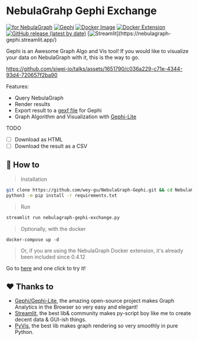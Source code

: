 # **Nebula**Grahp **Gephi** Exchange

[![for NebulaGraph](https://img.shields.io/badge/Toolchain-NebulaGraph-blue)](https://github.com/vesoft-inc/nebula) [![Gephi](https://img.shields.io/badge/Gephi-Supported-brightgreen)](https://github.com/gephi/gephi-lite/) [![Docker Image](https://img.shields.io/docker/v/weygu/nebulagraph-gephi-exchange?label=Image&logo=docker)](https://hub.docker.com/r/weygu/nebulagraph-gephi-exchange) [![Docker Extension](https://img.shields.io/badge/Docker-Extension-blue?logo=docker)](https://hub.docker.com/extensions/weygu/nebulagraph-dd-ext) [![GitHub release (latest by date)](https://img.shields.io/github/v/release/wey-gu/NebulaGraph-Gephi?label=Version)](https://github.com/wey-gu/NebulaGraph-Gephi/releases) [![Streamlit](https://static.streamlit.io/badges/streamlit_badge_black_white.svg?)](https://nebulagraph-gephi.streamlit.app/) 

Gephi is an Awesome Graph Algo and Vis tool! If you would like to visualize your data on NebulaGraph with it, this is the way to go.

https://github.com/siwei-io/talks/assets/1651790/c036a229-c71e-4344-93d4-720657f2ba90

Features:

- Query NebulaGraph
- Render results
- Export result to a [gexf file](https://raw.githubusercontent.com/wey-gu/NebulaGraph-Gephi/main/example/nebulagraph_export.gexf) for Gephi
- Graph Algorithm and Visualization with [Gephi-Lite](https://github.com/gephi/gephi-lite/)

TODO

- [ ] Download as HTML
- [ ] Download the result as a CSV

## 🚀 How to

> Installation

```bash
git clone https://github.com/wey-gu/NebulaGraph-Gephi.git && cd NebulaGraph-Gephi
python3 -m pip install -r requirements.txt
```

> Run

```bash
streamlit run nebulagraph-gephi-exchange.py
```

> Optionally, with the docker

```
docker-compose up -d
```

> Or, if you are using the NebulaGraph Docker extension, it's already been included since 0.4.12

Go to [here](https://hub.docker.com/extensions/weygu/nebulagraph-dd-ext) and one click to try it!

## ♥️ Thanks to

- [Gephi/Gephi-Lite](Gephi/Gephi-Lite), the amazing open-source project makes Graph Analytics in the Browser so very easy and elegant!
- [Streamlit](https://streamlit.io/), the best lib& community makes py-script boy like me to create decent data & GUI-ish things.
- [PyVis](https://github.com/WestHealth/pyvis), the best lib makes graph rendering so very smoothly in pure Python.
